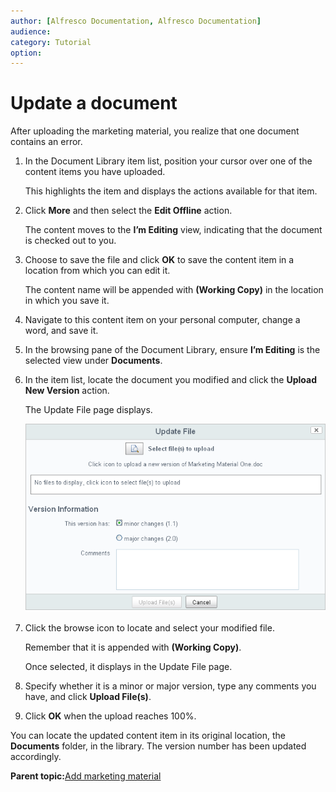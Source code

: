 ```yaml
---
author: [Alfresco Documentation, Alfresco Documentation]
audience: 
category: Tutorial
option: 
---
```


# Update a document

After uploading the marketing material, you realize that one document contains an error.

1.  In the Document Library item list, position your cursor over one of the content items you have uploaded.

    This highlights the item and displays the actions available for that item.

2.  Click **More** and then select the **Edit Offline** action.

    The content moves to the **I’m Editing** view, indicating that the document is checked out to you.

3.  Choose to save the file and click **OK** to save the content item in a location from which you can edit it.

    The content name will be appended with **\(Working Copy\)** in the location in which you save it.

4.  Navigate to this content item on your personal computer, change a word, and save it.

5.  In the browsing pane of the Document Library, ensure **I’m Editing** is the selected view under **Documents**.

6.  In the item list, locate the document you modified and click the **Upload New Version** action.

    The Update File page displays.

    ![Update File page](../images/UpdateFile.png)

7.  Click the browse icon to locate and select your modified file.

    Remember that it is appended with **\(Working Copy\)**.

    Once selected, it displays in the Update File page.

8.  Specify whether it is a minor or major version, type any comments you have, and click **Upload File\(s\)**.

9.  Click **OK** when the upload reaches 100%.


You can locate the updated content item in its original location, the **Documents** folder, in the library. The version number has been updated accordingly.

**Parent topic:**[Add marketing material](../tasks/gs-content-add.md)


